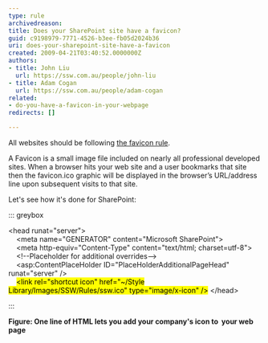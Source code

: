 ```yaml
---
type: rule
archivedreason: 
title: Does your SharePoint site have a favicon?
guid: c9198979-7771-4526-b3ee-fb05d2024b36
uri: does-your-sharepoint-site-have-a-favicon
created: 2009-04-21T03:40:52.0000000Z
authors:
- title: John Liu
  url: https://ssw.com.au/people/john-liu
- title: Adam Cogan
  url: https://ssw.com.au/people/adam-cogan
related:
- do-you-have-a-favicon-in-your-webpage
redirects: []

---
```


All websites should be following     [the favicon rule](http&#58;//www.ssw.com.au/ssw/Standards/Rules/RulestoBetterWebsitesGraphics.aspx#Favicon).

A Favicon is a small image file included on nearly all professional developed sites. When a browser hits your web site and a user bookmarks that site then the favicon.ico graphic will be displayed in the browser’s URL/address line upon subsequent visits to that site.

<!--endintro-->

Let's see how it's done for SharePoint:


::: greybox

&lt;head runat="server"&gt;        
     &lt;meta name="GENERATOR" content="Microsoft SharePoint"&gt;        
     &lt;meta http-equiv="Content-Type" content="text/html; charset=utf-8"&gt;         
     &lt;!--Placeholder for additional overrides--&gt;        
     &lt;asp:ContentPlaceHolder ID="PlaceHolderAdditionalPageHead" runat="server" /&gt;        
            <mark>&lt;link rel=&quot;shortcut icon&quot; href=&quot;~/Style Library/Images/SSW/Rules/ssw.ico&quot; type=&quot;image/x-icon&quot; /&gt;</mark>
 &lt;/head&gt;

:::

 **Figure: One line of HTML lets you add your company's icon to  your web page**

